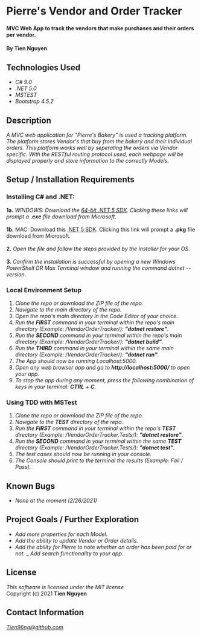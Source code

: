 # Pierre's Vendor and Order Tracker

#### MVC Web App to track the vendors that make purchases and their orders per vendor.

#### By Tien Nguyen

## Technologies Used

* _C# 9.0_
* _.NET 5.0_
* _MSTEST_
* _Bootstrap 4.5.2_

## Description
_A MVC web application for "Pierre's Bakery" is used a tracking platform. The platform stores Vendor's that buy from the bakery and their individual orders. This platform works well by seperating the orders via Vendor specific. With the RESTful routing protocol used, each webpage will be displayed properly and store information to the correctly Models._

## Setup / Installation Requirements

### Installing C# and .NET:
  **1a.** _WINDOWS: Download the [64-bit .NET 5 SDK](https://dotnet.microsoft.com/download/dotnet/thank-you/sdk-5.0.102-windows-x64-installer). Clicking these links will prompt a **.exe** file download from Microsoft_.\
  \
  **1b.** MAC: Download this [.NET 5 SDK](https://dotnet.microsoft.com/download/dotnet/thank-you/sdk-5.0.100-macos-x64-installer). Clicking this link will prompt a **.pkg** file download from Microsoft.\
  \
  **2.** _Open the file and follow the steps provided by the installer for your OS_.\
  \
  **3.** _Confirm the installation is successful by opening a new Windows PowerShell OR Max Terminal window and running the command dotnet --version_.

### Local Environment Setup
1. _Clone the repo or download the ZIP file of the repo._
2. _Navigate to the main directory of the repo._
3. _Open the repo's main directory in the Code Editor of your choice._
4. _Run the **FIRST** command in your terminal within the repo's main directory (Example: /VendorOrderTracker/): __"dotnet restore"__._
5. _Run the **SECOND** command in your terminal within the repo's main directory (Example: /VendorOrderTracker/): __"dotnet build"__._
6. _Run the **THIRD** command in your terminal within the same main directory (Example: /VendorOrderTracker/): __"dotnet run"__._
7. _The App should now be running Localhost:5000._
8. _Open any web browser app and go to **http://localhost:5000/** to open your app._
8. _To stop the app during any moment, press the following combination of keys in your terminal: _**CTRL**_ + _**C**_._

### Using TDD with MSTest
1. _Clone the repo or download the ZIP file of the repo._
2. _Navigate to the **TEST** directory of the repo._
3. _Run the **FIRST** command in your terminal within the repo's **TEST** directory (Example: /VendorOrderTracker.Tests/): __"dotnet restore"__._
4. _Run the **SECOND** command in your terminal within the same **TEST** directory (Example: /VendorOrderTracker.Tests/): __"dotnet test"__._
5. _The test cases should now be running in your console._
6. _The Console should print to the terminal the results (Example: Fail / Pass)._

## Known Bugs

* _None at the moment (2/26/2021)_

## Project Goals / Further Exploration
- _Add more properties for each Model._
- _Add the ability to update Vendor or Order details._
- _Add the ability for Pierre to note whether an order has been paid for or not._
_ _Add search functionality to your app._

## License
_This software is licensed under the MIT license_\
Copyright (c) 2021 __Tien Nguyen__

## Contact Information
_<Tien96ng@github.com>_